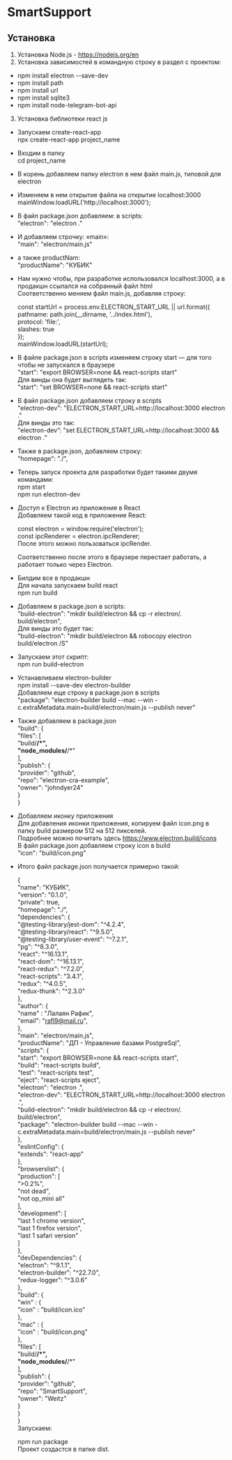 # SmartSupport

## Установка
1. Установка Node.js - https://nodejs.org/en  
2. Установка зависимостей в командную строку в раздел с проектом:  
  - npm install electron --save-dev  
  - npm install path  
  - npm install url  
  - npm install sqlite3  
  - npm install node-telegram-bot-api   
3. Установка библиотеки react js  
  - Запускаем create-react-app  
    npx create-react-app project_name  
  - Входим в папку  
    cd project_name  
  - В корень добавляем папку electron в нем файл main.js, типовой для electron  
  - Изменяем в нем открытие файла на открытие localhost:3000  
    mainWindow.loadURL('http://localhost:3000');  
  - В файл package.json добавляем: в scripts:  
    "electron": "electron ."  
  - И добавляем строчку: «main»:  
    "main": "electron/main.js"  
  - а также productNam:  
    "productName": "КУБИК"  
  - Нам нужно чтобы, при разработке использовался localhost:3000, а в продакшн ссылался на собранный файл html  
    Соответственно меняем файл main.js, добавляя строку:  

      const startUrl = process.env.ELECTRON_START_URL || url.format({  
        pathname: path.join(__dirname, '../index.html'),  
        protocol: 'file:',  
        slashes: true  
      });  
      mainWindow.loadURL(startUrl);
  - В файле package.json в scripts изменяем строку start — для того чтобы не запускался в браузере  
    "start": "export BROWSER=none && react-scripts start"  
    Для винды она будет выглядеть так:  
    "start": "set BROWSER=none && react-scripts start"  
  - В файл package.json добавляем строку в scripts  
    "electron-dev": "ELECTRON_START_URL=http://localhost:3000 electron ."  
    Для винды это так:  
    ”electron-dev”: "set ELECTRON_START_URL=http://localhost:3000 && electron .”  
  - Также в package.json, добавляем строку:  
    "homepage": "./",  
  - Теперь запуск проекта для разработки будет такими двумя командами:  
    npm start  
    npm run electron-dev  
  - Доступ к Electron из приложения в React  
    Добавляем такой код в приложение React:  

    const electron = window.require('electron');  
    const ipcRenderer  = electron.ipcRenderer;  
    После этого можно пользоваться ipcRender.  

    Соответственно после этого в браузере перестает работать, а работает только через Electron.  
  - Билдим все в продакшн  
    Для начала запускаем build react  
    npm run build  
  - Добавляем в package.json в scripts:  
    "build-electron": "mkdir build/electron && cp -r electron/. build/electron",  
    Для винды это будет так:  
    "build-electron": "mkdir build/electron && robocopy electron build/electron /S"  
  - Запускаем этот скрипт:  
    npm run build-electron  
  - Устанавливаем electron-builder  
    npm install --save-dev electron-builder  
    Добавляем еще строку в package.json в scripts  
    "package": "electron-builder build --mac --win -c.extraMetadata.main=build/electron/main.js --publish never"  
  - Также добавляем в package.json  
      "build": {  
        "files": [  
          "build/**/*",  
          "node_modules/**/*"  
        ],  
        "publish": {  
          "provider": "github",  
          "repo": "electron-cra-example",  
          "owner": "johndyer24"  
        }  
      }  
  - Добавляем иконку приложения  
    Для добавления иконки приложения, копируем файл icon.png в папку build размером 512 на 512 пикселей.  
    Подробнее можно почитать здесь https://www.electron.build/icons  
    В файл package.json добавляем строку icon в build  
    "icon": "build/icon.png"  
  - Итого файл package.json получается примерно такой:  

    {  
      "name": "КУБИК",  
      "version": "0.1.0",  
      "private": true,  
      "homepage": "./",  
      "dependencies": {  
        "@testing-library/jest-dom": "^4.2.4",  
        "@testing-library/react": "^9.5.0",  
        "@testing-library/user-event": "^7.2.1",  
        "pg": "^8.3.0",  
        "react": "^16.13.1",  
        "react-dom": "^16.13.1",  
        "react-redux": "^7.2.0",  
        "react-scripts": "3.4.1",  
        "redux": "^4.0.5",  
        "redux-thunk": "^2.3.0"  
      },  
      "author": {  
        "name" : "Лалаян Рафик",  
        "email": "rafl9@mail.ru",    
      },  
      "main": "electron/main.js",  
      "productName": "ДП - Управление базами PostgreSql",  
      "scripts": {  
        "start": "export BROWSER=none && react-scripts start",  
        "build": "react-scripts build",  
        "test": "react-scripts test",  
        "eject": "react-scripts eject",  
        "electron": "electron .",  
        "electron-dev": "ELECTRON_START_URL=http://localhost:3000 electron .",  
        "build-electron": "mkdir build/electron && cp -r electron/. build/electron",  
        "package": "electron-builder build --mac --win -c.extraMetadata.main=build/electron/main.js --publish never"  
      },  
      "eslintConfig": {  
        "extends": "react-app"  
      },  
      "browserslist": {  
        "production": [  
          ">0.2%",  
          "not dead",   
          "not op_mini all"  
        ],  
        "development": [  
          "last 1 chrome version",  
          "last 1 firefox version",  
          "last 1 safari version"  
        ]  
      },  
      "devDependencies": {  
        "electron": "^9.1.1",  
        "electron-builder": "^22.7.0",  
        "redux-logger": "^3.0.6"  
      },  
      "build": {  
        "win" : {  
          "icon" : "build/icon.ico"  
        },  
        "mac" : {  
          "icon" : "build/icon.png"  
        },  
        "files": [  
          "build/**/*",  
          "node_modules/**/*"  
        ],  
        "publish": {  
          "provider": "github",  
          "repo": "SmartSupport",  
          "owner": "Weitz"  
        }  
      }  
    }  
    Запускаем:  

    npm run package  
    Проект создастся в папке dist. 
